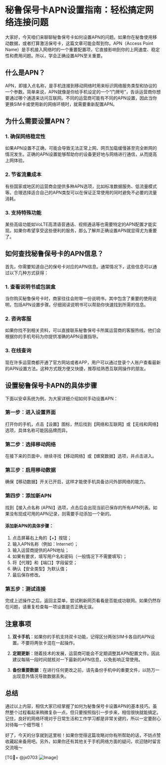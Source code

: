 # 秘鲁保号卡APN设置指南：轻松搞定网络连接问题

大家好，今天咱们来聊聊秘鲁保号卡如何设置APN的问题。如果你在秘鲁使用移动数据，或者打算激活保号卡，这篇文章可能会帮到你。APN（Access Point Name）是手机接入网络时的一个重要配置项，它直接影响到你的上网速度、稳定性和费用问题。所以，学会正确设置APN至关重要。

## 什么是APN？

APN，即接入点名称，是手机连接到移动网络时用来标识网络服务类型和协议的一个参数。简单来说，APN就像是你给手机设定的一个“门牌号”，告诉运营商你想要通过哪个通道来访问互联网。不同的运营商可能有不同的APN设置，因此当你更换SIM卡或使用新的网络环境时，就需要重新配置APN。

## 为什么需要设置APN？

### 1. 确保网络稳定性
如果APN设置不正确，可能会导致无法正常上网、网页加载缓慢甚至完全断网的情况发生。正确的APN设置能够帮助你的设备更好地与网络进行通信，从而提高上网体验。

### 2. 节省流量成本
有些国家或地区的运营商会提供多种APN选项，比如标准数据服务、低流量模式等。合理选择适合自己的APN类型可以在保证正常使用的同时避免不必要的流量消耗。

### 3. 支持特殊功能
某些高级功能如VoLTE高清语音通话、视频通话等也需要特定的APN配置才能实现。如果你希望享受这些便利的服务，那么了解并正确设置APN就显得尤为重要了。

## 如何查找秘鲁保号卡的APN信息？

首先，你需要知道自己的保号卡对应的APN信息。通常情况下，这些信息可以通过以下几种方式获得：

### 1. 查看说明书或包装盒
当你购买秘鲁保号卡时，商家往往会附带一份说明书，其中包含了重要的使用说明，包括APN设置步骤。仔细阅读说明书可以帮助你快速找到所需的信息。

### 2. 咨询客服
如果你找不到相关资料，可以直接联系秘鲁保号卡所属运营商的客服热线。他们会根据你的手机号码为你提供准确的APN设置指导。

### 3. 在线查询
现在许多运营商都开通了官方网站或者APP，用户可以通过登录个人账户查看最新的APN设置方法。这种方式既方便又快捷，推荐给熟悉互联网操作的朋友。

## 设置秘鲁保号卡APN的具体步骤

下面以安卓系统为例，为大家详细介绍如何手动设置APN：

### 第一步：进入设置界面
打开你的手机，点击【设置】图标，然后找到【网络和互联网】或【无线和网络】选项，具体名称可能因品牌而异。

### 第二步：选择移动网络
在接下来的页面中，继续寻找【移动网络】或【蜂窝数据】选项，并点击进入。

### 第三步：启用移动数据
确保【移动数据】开关已开启，这样才能使手机具备访问外部网络的能力。

### 第四步：添加新APN
找到【接入点名称 (APN)】选项，点击后会出现当前已保存的所有APN列表。如果没有现成可用的APN记录，则需要手动添加一个新的。

#### 添加新APN的具体步骤：
1. 点击屏幕右上角的【+】按钮；
2. 输入APN名称（例如：Internet）；
3. 输入运营商提供的APN地址；
4. 如果有要求，填写用户名和密码（一般情况下不需要填写）；
5. 将【代理】和【端口】字段留空；
6. 确认【安全类型】为默认值；
7. 最后保存修改。

### 第五步：测试连接
完成上述操作之后，返回主菜单，尝试刷新网页看看是否能成功联网。如果仍然存在问题，请重复检查每一项设置是否正确无误。

## 注意事项

1. **双卡手机**：如果你的手机支持双卡功能，记得区分两张SIM卡各自的APN设置。不要将两张卡混在一起操作。
   
2. **定期更新**：随着技术的发展，运营商可能会不定期调整其APN配置文件。因此建议每隔一段时间就核对一下最新的APN信息，以免影响正常使用。

3. **备份重要数据**：在进行任何更改之前，请先备份手机中的重要文件，以防万一出现意外情况导致数据丢失。

## 总结

通过以上内容，相信大家已经掌握了如何为秘鲁保号卡设置APN的基本技巧。虽然整个过程看起来稍微复杂一点，但只要按照指引一步步来，相信很快就能搞定。记住，良好的网络环境对于日常生活和工作学习都是非常关键的，所以一定要耐心对待每一个细节哦！

好了，今天的分享就到这里啦！如果你觉得这篇攻略对你有所帮助的话，不妨点赞收藏起来备用吧。另外，如果你还有其他关于手机网络方面的疑问，欢迎随时留言交流哦～

[TG💪+ @jx0703 ![Image](https://github.com/user-attachments/assets/dbca1d08-cadb-493c-b0ec-ad6f7a83f270)]